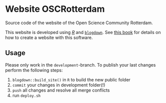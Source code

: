 # Website OSCRotterdam

Source code of the website of the Open Science Community Rotterdam.

This website is developed using [_R_](https://cran.r-project.org/) and 
[`blogdown`](https://github.com/rstudio/blogdown). See 
[this book](https://bookdown.org/yihui/blogdown/) for details on how to 
create a website with this software.

## Usage

Please only work in the `development`-branch. To publish your last changes 
perform the following steps:

1. `blogdown::build_site()` in `R` to build the new public folder 
2. `commit` your changes in development folder(!)
3. `push` all changes and resolve all merge conflicts
4. run `deploy.sh`
